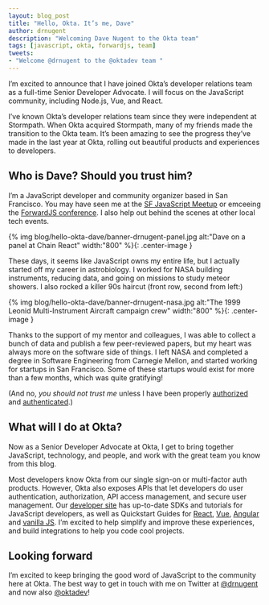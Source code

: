 ```yaml
---
layout: blog_post
title: "Hello, Okta. It’s me, Dave"
author: drnugent
description: "Welcoming Dave Nugent to the Okta team"
tags: [javascript, okta, forwardjs, team]
tweets:
- "Welcome @drnugent to the @oktadev team "
---
```


I’m excited to announce that I have joined Okta’s developer relations team as a full-time Senior Developer Advocate. I will focus on the JavaScript community, including Node.js, Vue, and React.

I’ve known Okta’s developer relations team since they were independent at Stormpath. When Okta acquired Stormpath, many of my friends made the transition to the Okta team. It’s been amazing to see the progress they’ve made in the last year at Okta, rolling out beautiful products and experiences to developers.

## Who is Dave? Should you trust him?

I’m a JavaScript developer and community organizer based in San Francisco. You may have seen me at the [SF JavaScript Meetup](https://www.meetup.com/jsmeetup/) or emceeing the [ForwardJS conference](https://forwardjs.com/). I also help out behind the scenes at other local tech events.

{% img blog/hello-okta-dave/banner-drnugent-panel.jpg alt:"Dave on a panel at Chain React" width:"800" %}{: .center-image }

These days, it seems like JavaScript owns my entire life, but I actually started off my career in astrobiology. I worked for NASA building instruments, reducing data, and going on missions to study meteor showers. I also rocked a killer 90s haircut (front row, second from left:)

{% img blog/hello-okta-dave/banner-drnugent-nasa.jpg alt:"The 1999 Leonid Multi-Instrument Aircraft campaign crew" width:"800" %}{: .center-image }

Thanks to the support of my mentor and colleagues, I was able to collect a bunch of data and publish a few peer-reviewed papers, but my heart was always more on the software side of things. I left NASA and completed a degree in Software Engineering from Carnegie Mellon, and started working for startups in San Francisco. Some of these startups would exist for more than a few months, which was quite gratifying!

(And no, *you should not trust me* unless I have been properly [authorized](https://developer.okta.com/product/authorization/) and [authenticated](https://developer.okta.com/product/authentication/).)

## What will I do at Okta?

Now as a Senior Developer Advocate at Okta, I get to bring together JavaScript, technology, and people, and work with the great team you know from this blog.

Most developers know Okta from our single sign-on or multi-factor auth products. However, Okta also exposes APIs that let developers do user authentication, authorization, API access management, and secure user management. Our [developer site](https://developer.okta.com/) has up-to-date SDKs and tutorials for JavaScript developers, as well as Quickstart Guides for [React](https://developer.okta.com/quickstart/#/react/nodejs/generic), [Vue](https://developer.okta.com/code/vue/), [Angular](https://developer.okta.com/code/angular/) and [vanilla JS](https://developer.okta.com/code/javascript/). I’m excited to help simplify and improve these experiences, and build integrations to help you code cool projects.

## Looking forward

I’m excited to keep bringing the good word of JavaScript to the community here at Okta. The best way to get in touch with me on Twitter at [@drnugent](https://twitter.com/drnugent) and now also [@oktadev](https://twitter.com/OktaDev)!
